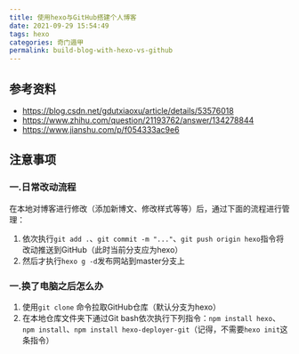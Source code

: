 ```yaml
---
title: 使用hexo与GitHub搭建个人博客
date: 2021-09-29 15:54:49
tags: hexo
categories: 奇门遁甲
permalink: build-blog-with-hexo-vs-github
---
```


## 参考资料

* https://blog.csdn.net/gdutxiaoxu/article/details/53576018
* https://www.zhihu.com/question/21193762/answer/134278844
* https://www.jianshu.com/p/f054333ac9e6

## 注意事项

### 一.日常改动流程

在本地对博客进行修改（添加新博文、修改样式等等）后，通过下面的流程进行管理：
1. 依次执行`git add .`、`git commit -m "..."`、`git push origin hexo`指令将改动推送到GitHub（此时当前分支应为hexo）
2. 然后才执行`hexo g -d`发布网站到master分支上

### 一.换了电脑之后怎么办

1. 使用`git clone` 命令拉取GitHub仓库（默认分支为hexo）
2. 在本地仓库文件夹下通过Git bash依次执行下列指令：`npm install hexo`、`npm install`、`npm install hexo-deployer-git`（记得，不需要`hexo init`这条指令）
